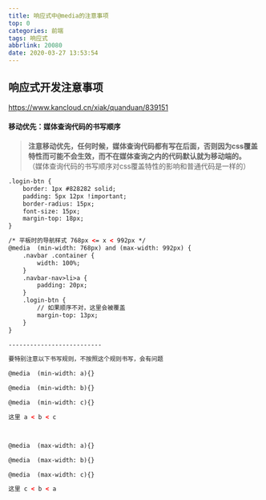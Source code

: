 ```yaml
---
title: 响应式中@media的注意事项
top: 0
categories: 前端
tags: 响应式
abbrlink: 20080
date: 2020-03-27 13:53:54
---
```


## 响应式开发注意事项

https://www.kancloud.cn/xiak/quanduan/839151

#### 移动优先：媒体查询代码的书写顺序

> **注意移动优先，任何时候，媒体查询代码都有写在后面，否则因为css覆盖特性而可能不会生效，而不在媒体查询之内的代码默认就为移动端的。** （媒体查询代码的书写顺序对css覆盖特性的影响和普通代码是一样的）

```html
.login-btn {
    border: 1px #828282 solid;
    padding: 5px 12px !important;
    border-radius: 15px;
    font-size: 15px;
    margin-top: 18px;
}

/* 平板时的导航样式 768px <= x < 992px */
@media  (min-width: 768px) and (max-width: 992px) {
    .navbar .container {
        width: 100%;
    }
    .navbar-nav>li>a {
        padding: 20px;
    }
    .login-btn {
        // 如果顺序不对，这里会被覆盖
        margin-top: 13px;
    }
}

--------------------------

要特别注意以下书写规则，不按照这个规则书写，会有问题

@media  (min-width: a){}

@media  (min-width: b){}

@media  (min-width: c){}

这里 a < b < c



@media  (max-width: a){}

@media  (max-width: b){}

@media  (max-width: c){}

这里 c < b < a
```






